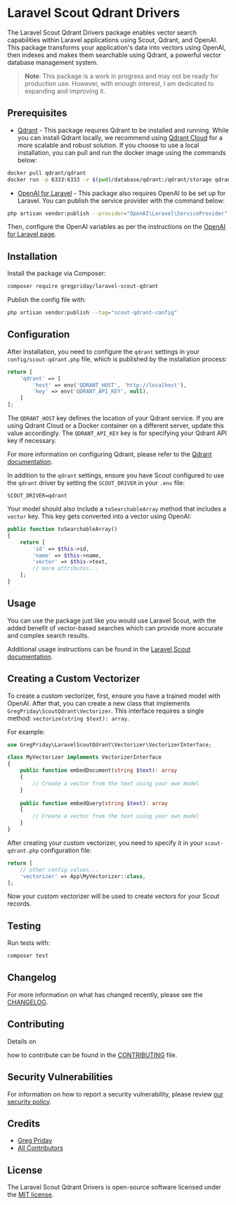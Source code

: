 # Laravel Scout Qdrant Drivers

The Laravel Scout Qdrant Drivers package enables vector search capabilities within Laravel applications using Scout, Qdrant, and OpenAI. This package transforms your application's data into vectors using OpenAI, then indexes and makes them searchable using Qdrant, a powerful vector database management system.

> **Note**: This package is a work in progress and may not be ready for production use. However, with enough interest, I am dedicated to expanding and improving it.

## Prerequisites

- [Qdrant](https://qdrant.tech/documentation/) - This package requires Qdrant to be installed and running. While you can install Qdrant locally, we recommend using [Qdrant Cloud](https://qdrant.tech/documentation/cloud/) for a more scalable and robust solution. If you choose to use a local installation, you can pull and run the docker image using the commands below:

```bash
docker pull qdrant/qdrant
docker run -p 6333:6333 -v $(pwd)/database/qdrant:/qdrant/storage qdrant/qdrant
```

- [OpenAI for Laravel](https://github.com/openai-php/laravel) - This package also requires OpenAI to be set up for Laravel. You can publish the service provider with the command below:

```bash
php artisan vendor:publish --provider="OpenAI\Laravel\ServiceProvider"
```

Then, configure the OpenAI variables as per the instructions on the [OpenAI for Laravel page](https://github.com/openai-php/laravel).

## Installation

Install the package via Composer:

```bash
composer require gregpriday/laravel-scout-qdrant
```

Publish the config file with:

```bash
php artisan vendor:publish --tag="scout-qdrant-config"
```

## Configuration

After installation, you need to configure the `qdrant` settings in your `config/scout-qdrant.php` file, which is published by the installation process:

```php
return [
    'qdrant' => [
        'host' => env('QDRANT_HOST', 'http://localhost'),
        'key' => env('QDRANT_API_KEY', null),
    ]
];
```

The `QDRANT_HOST` key defines the location of your Qdrant service. If you are using Qdrant Cloud or a Docker container on a different server, update this value accordingly. The `QDRANT_API_KEY` key is for specifying your Qdrant API key if necessary.

For more information on configuring Qdrant, please refer to the [Qdrant documentation](https://qdrant.tech/documentation/install/).

In addition to the `qdrant` settings, ensure you have Scout configured to use the `qdrant` driver by setting the `SCOUT_DRIVER` in your `.env` file:

```env
SCOUT_DRIVER=qdrant
```

Your model should also include a `toSearchableArray` method that includes a `vector` key. This key gets converted into a vector using OpenAI:

```php
public function toSearchableArray()
{
    return [
        'id' => $this->id,
        'name' => $this->name,
        'vector' => $this->text,
        // more attributes...
    ];
}
```

## Usage

You can use the package just like you would use Laravel Scout, with the added benefit of vector-based searches which can provide more accurate and complex search results.

Additional usage instructions can be found in the [Laravel Scout documentation](https://laravel.com/docs/scout).

## Creating a Custom Vectorizer

To create a custom vectorizer, first, ensure you have a trained model with OpenAI. After that, you can create a new class that implements `GregPriday\ScoutQdrant\Vectorizer`. This interface requires a single method: `vectorize(string $text): array`.

For example:

```php
use GregPriday\LaravelScoutQdrant\Vectorizer\VectorizerInterface;

class MyVectorizer implements VectorizerInterface
{
    public function embedDocument(string $text): array
    {
        // Create a vector from the text using your own model
    }
    
    public function embedQuery(string $text): array
    {
        // Create a vector from the text using your own model
    }
}
```

After creating your custom vectorizer, you need to specify it in your `scout-qdrant.php` configuration file:

```php
return [
    // other config values...
    'vectorizer' => App\MyVectorizer::class,
];
```

Now your custom vectorizer will be used to create vectors for your Scout records.

## Testing

Run tests with:

```bash
composer test
```

## Changelog

For more information on what has changed recently, please see the [CHANGELOG](CHANGELOG.md).

## Contributing

Details on

how to contribute can be found in the [CONTRIBUTING](CONTRIBUTING.md) file.

## Security Vulnerabilities

For information on how to report a security vulnerability, please review [our security policy](../../security/policy).

## Credits

- [Greg Priday](https://github.com/gregpriday)
- [All Contributors](../../contributors)

## License

The Laravel Scout Qdrant Drivers is open-source software licensed under the [MIT license](LICENSE.md).
